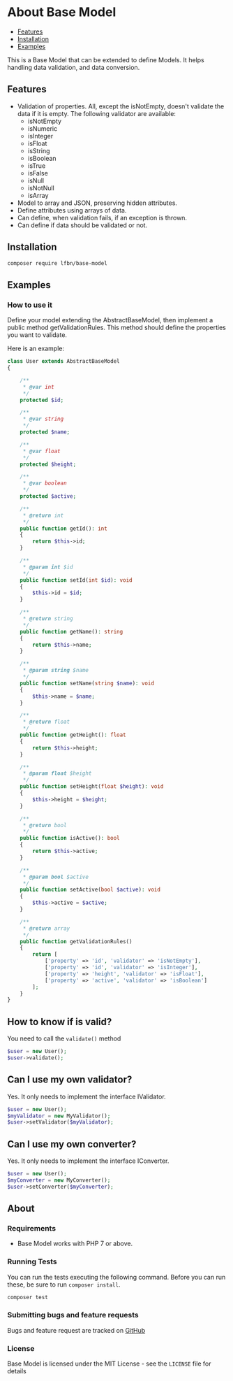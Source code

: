 # About Base Model

- [Features](#features)
- [Installation](#installation)
- [Examples](#examples)

This is a Base Model that can be extended to define Models. It helps handling data validation, and data conversion.

## Features
 
* Validation of properties. All, except the isNotEmpty, doesn't validate the data if it is empty. The following validator are available:
  * isNotEmpty
  * isNumeric
  * isInteger
  * isFloat
  * isString
  * isBoolean
  * isTrue
  * isFalse
  * isNull
  * isNotNull
  * isArray
* Model to array and JSON, preserving hidden attributes.
* Define attributes using arrays of data.
* Can define, when validation fails, if an exception is thrown.
* Can define if data should be validated or not.

## Installation

```bash
composer require lfbn/base-model
```

## Examples

### How to use it

Define your model extending the AbstractBaseModel, then implement a public method getValidationRules. This method should define the properties you want to validate.

Here is an example:

```php
class User extends AbstractBaseModel
{

    /**
     * @var int
     */
    protected $id;

    /**
     * @var string
     */
    protected $name;

    /**
     * @var float
     */
    protected $height;

    /**
     * @var boolean
     */
    protected $active;

    /**
     * @return int
     */
    public function getId(): int
    {
        return $this->id;
    }

    /**
     * @param int $id
     */
    public function setId(int $id): void
    {
        $this->id = $id;
    }

    /**
     * @return string
     */
    public function getName(): string
    {
        return $this->name;
    }

    /**
     * @param string $name
     */
    public function setName(string $name): void
    {
        $this->name = $name;
    }

    /**
     * @return float
     */
    public function getHeight(): float
    {
        return $this->height;
    }

    /**
     * @param float $height
     */
    public function setHeight(float $height): void
    {
        $this->height = $height;
    }

    /**
     * @return bool
     */
    public function isActive(): bool
    {
        return $this->active;
    }

    /**
     * @param bool $active
     */
    public function setActive(bool $active): void
    {
        $this->active = $active;
    }

    /**
     * @return array
     */
    public function getValidationRules()
    {
        return [
            ['property' => 'id', 'validator' => 'isNotEmpty'],
            ['property' => 'id', 'validator' => 'isInteger'],
            ['property' => 'height', 'validator' => 'isFloat'],
            ['property' => 'active', 'validator' => 'isBoolean']
        ];
    }
}
```

## How to know if is valid?

You need to call the `validate()` method

```php
$user = new User();
$user->validate();
```

## Can I use my own validator?

Yes. It only needs to implement the interface IValidator.

```php
$user = new User();
$myValidator = new MyValidator();
$user->setValidator($myValidator);
```

## Can I use my own converter?

Yes. It only needs to implement the interface IConverter.

```php
$user = new User();
$myConverter = new MyConverter();
$user->setConverter($myConverter);
```

## About

### Requirements

- Base Model works with PHP 7 or above.

### Running Tests

You can run the tests executing the following command. Before you can run these, be sure to run `composer install`.

```bash
composer test
```

### Submitting bugs and feature requests

Bugs and feature request are tracked on [GitHub](https://github.com/lfbn/base-model/issues)

### License

Base Model is licensed under the MIT License - see the `LICENSE` file for details